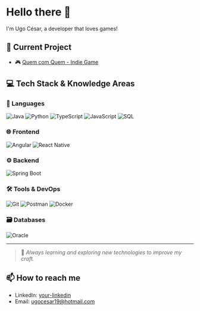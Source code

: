 # Hello there 👋

I'm Ugo César, a developer that loves games!

## 🚀 Current Project
- 🎮 [Quem com Quem - Indie Game](https://play.google.com/store/apps/details?id=br.com.ugo.quemcomquem)

## 💻 Tech Stack & Knowledge Areas

### 🧠 Languages
![Java](https://img.shields.io/badge/Java-%23ED8B00.svg?style=flat&logo=java&logoColor=white)
![Python](https://img.shields.io/badge/Python-%2314354C.svg?style=flat&logo=python&logoColor=white)
![TypeScript](https://img.shields.io/badge/TypeScript-%23007ACC.svg?style=flat&logo=typescript&logoColor=white)
![JavaScript](https://img.shields.io/badge/JavaScript-%23F7DF1E.svg?style=flat&logo=javascript&logoColor=black)
![SQL](https://img.shields.io/badge/SQL-%2300f.svg?style=flat&logo=postgresql&logoColor=white)

### 🌐 Frontend
![Angular](https://img.shields.io/badge/Angular-%23DD0031.svg?style=flat&logo=angular&logoColor=white)
![React Native](https://img.shields.io/badge/React_Native-%2320232a.svg?style=flat&logo=react&logoColor=61DAFB)

### ⚙️ Backend
![Spring Boot](https://img.shields.io/badge/Spring_Boot-%236DB33F.svg?style=flat&logo=spring-boot&logoColor=white)

### 🛠️ Tools & DevOps
![Git](https://img.shields.io/badge/Git-%23F05033.svg?style=flat&logo=git&logoColor=white)
![Postman](https://img.shields.io/badge/Postman-%23FF6C37.svg?style=flat&logo=postman&logoColor=white)
![Docker](https://img.shields.io/badge/Docker-%230db7ed.svg?style=flat&logo=docker&logoColor=white)

### 🗃️ Databases
![Oracle](https://img.shields.io/badge/Oracle-%23F80000.svg?style=flat&logo=oracle&logoColor=white)

---

> 🧩 *Always learning and exploring new technologies to improve my craft.*

## 📫 How to reach me
- LinkedIn: [your-linkedin](https://www.linkedin.com/in/ugo-c%C3%A9sar-de-oliveira-moreira-243887a7)
- Email: ugocesar19@hotmail.com
